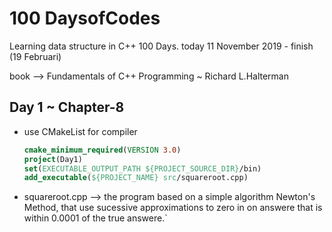 # 100 DaysofCodes

Learning data structure in C++ 100 Days. today 11 November 2019 - finish (19 Februari) 

book --> Fundamentals of C++ Programming ~ Richard L.Halterman


## Day 1 ~ Chapter-8
* use CMakeList for compiler
    ```cmake
    cmake_minimum_required(VERSION 3.0)
    project(Day1)
    set(EXECUTABLE_OUTPUT_PATH ${PROJECT_SOURCE_DIR}/bin)
    add_executable(${PROJECT_NAME} src/squareroot.cpp)
    ```
* squareroot.cpp --> the program based on a simple algorithm Newton's Method, that use sucessive approximations to zero in on answere that is within 0.0001 of the true answere.`
